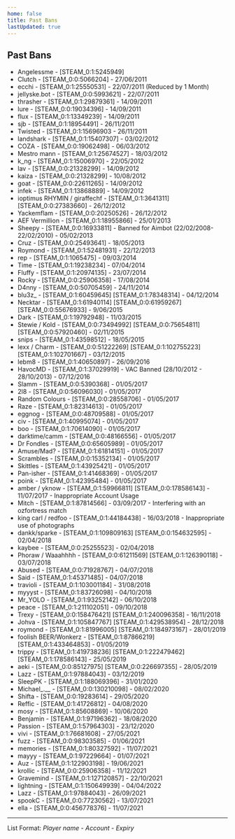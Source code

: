 ```yaml
---
home: false
title: Past Bans
lastUpdated: true
---
```


## Past Bans

+ Angelessme - [STEAM_0:1:5245949]
+ Clutch - [STEAM_0:0:5066204] - 27/06/2011
+ ecchi - [STEAM_0:1:25550531] - 22/07/2011 (Reduced by 1 Month)
+ jellyske.bot - [STEAM_0:0:5993621] - 22/07/2011
+ thrasher - [STEAM_0:1:29879361] - 14/09/2011
+ lure - [STEAM_0:0:19034396] - 14/09/2011
+ flux - [STEAM_0:1:13349239] - 14/09/2011
+ sjb - [STEAM_0:1:18954491] - 26/11/2011
+ Twisted - [STEAM_0:1:15696903 - 26/11/2011
+ landshark - [STEAM_0:1:15407307] - 03/02/2012
+ COZA - [STEAM_0:0:19062498] - 06/03/2012
+ Mestro mann - [STEAM_0:1:25674527] - 18/03/2012
+ k_ng - [STEAM_0:1:15006970] - 22/05/2012
+ lav - [STEAM_0:0:21328299] - 14/09/2012
+ kaiza - [STEAM_0:0:21328299] - 10/08/2012
+ goat - [STEAM_0:0:22611265] - 14/09/2012
+ infek - [STEAM_0:1:13868889] - 14/09/2012
+ ioptimus RHYMIN / giraffechf - [STEAM_0:1:3641311] [STEAM_0:0:27383660] - 26/12/2012
+ Yackemflam - [STEAM_0:0:20250526] - 26/12/2012
+ AEF Vermillion - [STEAM_0:1:18955866] - 25/01/2013
+ Sheepy - [STEAM_0:0:16933811] - Banned for Aimbot (22/02/2008-22/02/2010) - 05/02/2013
+ Cruz - [STEAM_0:0:25493641] - 18/05/2013
+ Roymond - [STEAM_0:1:52481931] - 22/12/2013
+ rep - [STEAM_0:1:1065475] - 09/03/2014
+ Time - [STEAM_0:1:19238234] - 07/04/2014
+ Fluffy - [STEAM_0:1:20974135] - 23/07/2014
+ Rocky - [STEAM_0:0:25906358] - 17/08/2014
+ D4nny - [STEAM_0:0:50705459] - 24/11/2014
+ blu3z_ - [STEAM_0:1:60459645] [STEAM_0:1:78348314] - 04/12/2014
+ Necktar - [STEAM_0:1:61940114] [STEAM_0:0:61959267] [STEAM_0:0:55676933] - 9/06/2015
+ Dark - [STEAM_0:1:19792948] - 11/03/2015
+ Stewie / Kold - [STEAM_0:0:73494992] [STEAM_0:0:75654811] [STEAM_0:0:57920460] - 02/11/2015
+ snips - [STEAM_0:1:43598512] - 18/05/2015
+ lexx / Charm - [STEAM_0:0:51222269] [STEAM_0:1:102755223] [STEAM_0:1:102701667] - 03/12/2015
+ lebm8 - [STEAM_0:1:40650897] - 26/09/2016
+ HavocMD - [STEAM_0:1:37029919] - VAC Banned (28/10/2012 - 28/10/2013) - 07/12/2016
+ Slamm - [STEAM_0:0:5390368] - 01/05/2017
+ 2l8 - [STEAM_0:0:56096030] - 01/05/2017
+ Random Colours - [STEAM_0:0:28558706] - 01/05/2017
+ Raze - [STEAM_0:1:82314613] - 01/05/2017
+ eggnog - [STEAM_0:0:48709588] - 01/05/2017
+ civ - [STEAM_0:1:40995074] - 01/05/2017
+ boo - [STEAM_0:1:70614090] - 01/05/2017
+ darktime/camm - [STEAM_0:0:48166556] - 01/05/2017
+ Dr Fondles - [STEAM_0:0:65605989] - 01/05/2017
+ Amuse/Mad? - [STEAM_0:1:61814151] - 01/05/2017
+ Scrambles - [STEAM_0:0:15352134] - 01/05/2017
+ Skittles - [STEAM_0:1:43925421] - 01/05/2017
+ Pan-isher - [STEAM_0:1:41468369] - 01/05/2017
+ poink - [STEAM_0:1:42395484] - 01/05/2017
+ amber / yknow - [STEAM_0:1:59966811] [STEAM_0:0:178586143] - 11/07/2017 - Inappropriate Account Usage
+ Mitch - [STEAM_0:1:87814566] - 03/09/2017 - Interfering with an ozfortress match
+ king carl / redfoo - [STEAM_0:1:44184438] - 16/03/2018 - Inappropriate use of photographs
+ dankk/sparke - [STEAM_0:1:109809163] [STEAM_0:0:154632595] - 02/04/2018
+ kaybee - [STEAM_0:0:25255523] - 02/04/2018
+ Phoraw / Waaahhhh - [STEAM_0:0:61211569] [STEAM_0:1:126390118] - 03/07/2018
+ Abused - [STEAM_0:0:71928767] - 04/07/2018
+ Said - [STEAM_0:1:45371485] - 04/07/2018
+ travioli - [STEAM_0:1:103001184] - 31/08/2018
+ myyyst - [STEAM_0:1:83726098] - 04/10/2018
+ Mr_YOLO - [STEAM_0:1:93252142] - 06/10/2018
+ peace - [STEAM_0:1:211102051] - 09/10/2018
+ Trexy - [STEAM_0:0:158476421] [STEAM_0:1:240096358] - 16/11/2018
+ Johva - [STEAM_0:1:105847767] [STEAM_0:1:429538954] - 28/12/2018
+ roymond - [STEAM_0:1:81996005] [STEAM_0:1:184973167] - 28/01/2019
+ foolish BEER/Wonkerz - [STEAM_0:1:87866219] [STEAM_0:1:433464853] - 01/05/2019
+ trippy - [STEAM_0:1:419738236] [STEAM_0:1:222479462] [STEAM_0:1:178586143] - 25/05/2019
+ aeki - [STEAM_0:0:85127975] [STEAM_0:0:226697355] - 28/05/2019
+ Lazz - [STEAM_0:1:97884043] - 03/12/2019
+ SleepPK - [STEAM_0:1:188069396] - 31/01/2020
+ Michael_.__ - [STEAM_0:0:130210098] - 08/02/2020
+ Shifta - [STEAM_0:0:19283614] - 29/05/2020
+ Reffic - [STEAM_0:1:41726812] - 04/08/2020
+ mosy - [STEAM_0:1:85608869] - 10/06/2020
+ Benjamin - [STEAM_0:1:97196362] - 18/08/2020
+ Passion - [STEAM_0:1:57964303] - 23/12/2020
+ vivi - [STEAM_0:1:76681608] - 27/05/2021
+ fuzz - [STEAM_0:0:98303585] - 01/06/2021
+ memories - [STEAM_0:1:80327592] - 11/07/2021
+ mayyy - [STEAM_0:1:97229664] - 01/07/2021
+ Auz - [STEAM_0:1:122903198] - 19/06/2021
+ krollic - [STEAM_0:0:25906358] - 11/12/2021
+ Gravemind - [STEAM_0:1:127120857] - 22/10/2021
+ lightning - [STEAM_0:1:150649939] - 04/04/2022
+ Lazz - [STEAM_0:1:97884043] - 26/09/2021
+ spookC - [STEAM_0:0:77230562] - 13/07/2021
+ ella - [STEAM_0:0:456778376] - 11/07/2021

--- 

List Format:
*Player name* - *Account* - *Expiry*